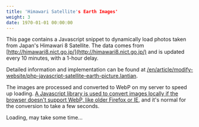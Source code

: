 ```yaml
---
title: 'Himawari Satellite's Earth Images'
weight: 3
date: 1970-01-01 00:00:00
---
```


This page contains a Javascript snippet to dynamically load photos taken from Japan's Himawari 8 Satellite. The data comes from [http://himawari8.nict.go.jp/](http://himawari8.nict.go.jp/) and is updated every 10 minutes, with a 1-hour delay.

Detailed information and implementation can be found at [/en/article/modify-website/php-javascript-satellite-earth-picture.lantian](/en/article/modify-website/php-javascript-satellite-earth-picture.lantian).

The images are processed and converted to WebP on my server to speed up loading. [A Javascript library is used to convert images locally if the browser doesn't support WebP, like older Firefox or IE](/en/article/modify-website/ie-firefox-webp-support.lantian), and it's normal for the conversion to take a few seconds.

<p id="himawari-time">Loading, may take some time...</p>

<script>(function(){var WebP=new Image();WebP.onload=WebP.onerror=function(){if(WebP.height!=2){var sc=document.createElement('script');sc.type='text/javascript';sc.async=true;var s=document.getElementsByTagName('script')[0];sc.src='https://cdn.jsdelivr.net/npm/webpjs@0.0.2/webpjs.min.js';s.parentNode.insertBefore(sc,s);}};WebP.src='data:image/webp;base64,UklGRjoAAABXRUJQVlA4IC4AAACyAgCdASoCAAIALmk0mk0iIiIiIgBoSygABc6WWgAA/veff/0PP8bA//LwYAAA';})();</script>

<img id="himawari-pic" src="" />

<script>
(function(){
    var today = new Date();
    // get date for himawari picture
    t = today.getTime();
    t = t - t % 600000 - 3600000;
    today.setTime(t);
    year = today.getUTCFullYear();
    month = today.getUTCMonth() + 1;
    day = today.getUTCDate();
    hour = today.getUTCHours();
    minute = today.getUTCMinutes();
    if(month<10) month = '0' + month;
    if(day<10) day = '0' + day;
    if(hour<10) hour = '0' + hour;
    if(minute<10) minute = '0' + minute;
    document.getElementById('himawari-time').innerHTML = 'Image taken at '+today.toLocaleString();
    document.getElementById('himawari-pic').src = '//himawari.lantian.pub/himawari8/img/D531106/1d/550/'+year+'/'+month+'/'+day+'/'+hour+minute+'00_0_0.webp';
})();
</script>
